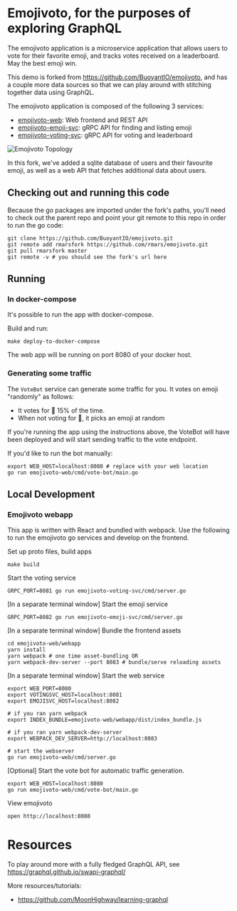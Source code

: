 # Emojivoto, for the purposes of exploring GraphQL

The emojivoto application is a microservice application that allows users to
vote for their favorite emoji, and tracks votes received on a leaderboard. May
the best emoji win.

This demo is forked from https://github.com/BuoyantIO/emojivoto, and has a couple
more data sources so that we can play around with stitching together data using
GraphQL.

The emojivoto application is composed of the following 3 services:

* [emojivoto-web](emojivoto-web/): Web frontend and REST API
* [emojivoto-emoji-svc](emojivoto-emoji-svc/): gRPC API for finding and listing emoji
* [emojivoto-voting-svc](emojivoto-voting-svc/): gRPC API for voting and leaderboard

![Emojivoto Topology](assets/emojivoto-topology.png "Emojivoto Topology")

In this fork, we've added a sqlite database of users and their favourite emoji,
as well as a web API that fetches additional data about users.

## Checking out and running this code

Because the go packages are imported under the fork's paths, you'll need to check
out the parent repo and point your git remote to this repo in order to run the go code:

```
git clone https://github.com/BuoyantIO/emojivoto.git
git remote add rmarsfork https://github.com/rmars/emojivoto.git
git pull rmarsfork master
git remote -v # you should see the fork's url here
```

## Running

### In docker-compose

It's possible to run the app with docker-compose.

Build and run:

```
make deploy-to-docker-compose
```

The web app will be running on port 8080 of your docker host.

### Generating some traffic

The `VoteBot` service can generate some traffic for you. It votes on emoji
"randomly" as follows:
- It votes for :doughnut: 15% of the time.
- When not voting for :doughnut:, it picks an emoji at random

If you're running the app using the instructions above, the VoteBot will have
been deployed and will start sending traffic to the vote endpoint.

If you'd like to run the bot manually:
```
export WEB_HOST=localhost:8080 # replace with your web location
go run emojivoto-web/cmd/vote-bot/main.go
```

## Local Development

### Emojivoto webapp

This app is written with React and bundled with webpack.
Use the following to run the emojivoto go services and develop on the frontend.

Set up proto files, build apps
```
make build
```

Start the voting service
```
GRPC_PORT=8081 go run emojivoto-voting-svc/cmd/server.go
```

[In a separate terminal window] Start the emoji service
```
GRPC_PORT=8082 go run emojivoto-emoji-svc/cmd/server.go
```

[In a separate terminal window] Bundle the frontend assets
```
cd emojivoto-web/webapp
yarn install
yarn webpack # one time asset-bundling OR
yarn webpack-dev-server --port 8083 # bundle/serve reloading assets
```

[In a separate terminal window] Start the web service
```
export WEB_PORT=8080
export VOTINGSVC_HOST=localhost:8081
export EMOJISVC_HOST=localhost:8082

# if you ran yarn webpack
export INDEX_BUNDLE=emojivoto-web/webapp/dist/index_bundle.js

# if you ran yarn webpack-dev-server
export WEBPACK_DEV_SERVER=http://localhost:8083

# start the webserver
go run emojivoto-web/cmd/server.go
```

[Optional] Start the vote bot for automatic traffic generation.
```
export WEB_HOST=localhost:8080
go run emojivoto-web/cmd/vote-bot/main.go
```

View emojivoto
```
open http://localhost:8080
```

# Resources

To play around more with a fully fledged GraphQL API, see
https://graphql.github.io/swapi-graphql/

More resources/tutorials:
- https://github.com/MoonHighway/learning-graphql
